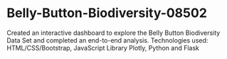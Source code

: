 # Belly-Button-Biodiversity-08502

Created an interactive dashboard to explore the Belly Button Biodiversity Data Set and completed an end-to-end
analysis. Technologies used: HTML/CSS/Bootstrap, JavaScript Library Plotly, Python and Flask


